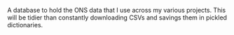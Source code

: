 A database to hold the ONS data that I use across my various projects. This will be tidier than constantly downloading CSVs and savings them in pickled dictionaries.
